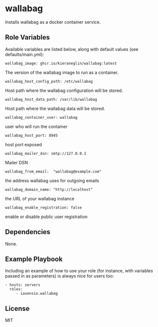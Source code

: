 wallabag
==========

Installs wallabag as a docker container service.


Role Variables
--------------

Available variables are listed below, along with default values (see defaults/main.yml):


```
wallabag_image: ghcr.io/kieraneglin/wallabag:latest
```
The version of the wallabag image to run as a container.

```
wallabag_host_config_path: /etc/wallabag
```
Host path where the wallabag configuration will be stored.

```
wallabag_host_data_path: /var/lib/wallabag
```
Host path where the wallabag data will be stored.

```
wallabag_container_user: wallabag
```
user who will run the container

```
wallabag_host_port: 8945
```
host port exposed

```
wallabag_mailer_dsn: smtp://127.0.0.1
```
Mailer DSN

```
wallabag_from_email:  "wallabag@example.com"
```
the address wallabag uses for outgoing emails

```
wallabag_domain_name: "http://localhost"
```
the URL of your wallabag instance

```
wallabag_enable_registration: false
```
enable or disable public user registration



Dependencies
------------

None.

Example Playbook
----------------

Including an example of how to use your role (for instance, with variables passed in as parameters) is always nice for users too:

    - hosts: servers
      roles:
         - iasensio.wallabag

License
-------

MIT

